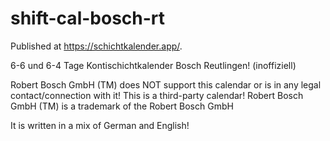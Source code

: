 # shift-cal-bosch-rt

Published at https://schichtkalender.app/.

6-6 und 6-4 Tage Kontischichtkalender Bosch Reutlingen! (inoffiziell)

Robert Bosch GmbH (TM) does NOT support this calendar or is in any legal contact/connection with it!
This is a third-party calendar!
Robert Bosch GmbH (TM) is a trademark of the Robert Bosch GmbH

It is written in a mix of German and English!
